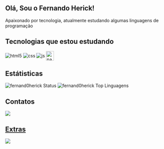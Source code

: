 ## Olá, Sou o Fernando Herick!
Apaixonado por tecnologia, atualmente estudando algumas linguagens de programação

## Tecnologias que estou estudando
<div style="display: inline_block">
    <img align="center" alt="html5" src="https://img.shields.io/badge/HTML5-E34F26?style=for-the-badge&logo=html5&logoColor=white"/>
    <img align="center" alt="css" src="https://img.shields.io/badge/CSS3-1572B6?style=for-the-badge&logo=css3&logoColor=white"/>
    <img align="center" alt="js" src="https://img.shields.io/badge/JavaScript-F7DF1E?style=for-the-badge&logo=javascript&logoColor=black"/>
    <img align="center" alt="pawn" src="https://upload.wikimedia.org/wikipedia/commons/7/71/Pawn_logo.png" width="25" height="30" />
</div>

## Estátisticas
![fernand0herick Status](https://github-readme-stats.vercel.app/api?username=fernand0herick&show_icons=true&theme=radical)
![fernand0herick Top Linguagens](https://github-readme-stats.vercel.app/api/top-langs/?username=fernand0herick&theme=radical&show_icons=true&hide_border=false&layout=compact)

## Contatos
<div>
  <a href="https://discord.com/users/1017808331609493515" target="_blank"><img loading="lazy" src="https://img.shields.io/badge/Discord-5865F2?style=for-the-badge&logo=discord&logoColor=white&label=fernandoherick."</a>
</div>

## Extras
![](https://komarev.com/ghpvc/?username=fernand0herick&label=Visualizações&style=for-the-badge&abbreviated=true)

